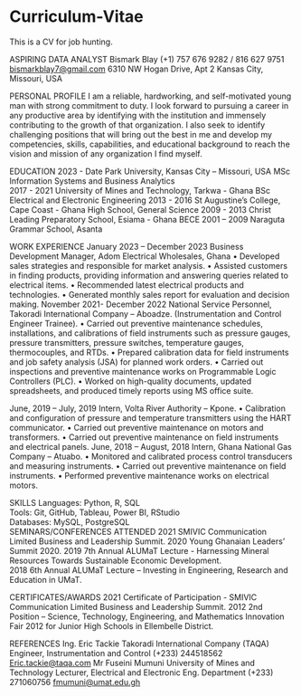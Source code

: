 # Curriculum-Vitae
This is a CV for job hunting.

ASPIRING DATA ANALYST
Bismark Blay	(+1) 757 676 9282 / 816 627 9751 
bismarkblay7@gmail.com
 6310 NW Hogan Drive, Apt 2
Kansas City, Missouri, USA

PERSONAL PROFILE
I am a reliable, hardworking, and self-motivated young man with strong commitment to duty. I look forward to pursuing a career in any productive area by identifying with the institution and immensely contributing to the growth of that organization. I also seek to identify challenging positions that will bring out the best in me and develop my competencies, skills, capabilities, and educational background to reach the vision and mission of any organization I find myself.

EDUCATION
2023 - Date		Park University, Kansas City – Missouri, USA
MSc Information Systems and Business Analytics  
2017 - 2021		University of Mines and Technology, Tarkwa - Ghana
BSc Electrical and Electronic Engineering 
2013 - 2016		St Augustine’s College, Cape Coast - Ghana 
High School, General Science 
2009 - 2013		Christ Leading Preparatory School, Esiama - Ghana
BECE 
2001 – 2009	 Naraguta Grammar School, Asanta

WORK EXPERIENCE
January 2023 – December 2023       Business Development Manager, Adom Electrical Wholesales, Ghana
•	Developed sales strategies and responsible for market analysis.
•	Assisted customers in finding products, providing information and answering queries related to electrical items. 
•	Recommended latest electrical products and technologies.
•	Generated monthly sales report for evaluation and decision making.
November 2021- December 2022		National Service Personnel, Takoradi International Company – Aboadze. (Instrumentation and Control Engineer Trainee).
•	Carried out preventive maintenance schedules, installations, and calibrations of field instruments such as pressure gauges, pressure transmitters, pressure switches, temperature gauges, thermocouples, and RTDs.
•	Prepared calibration data for field instruments and job safety analysis (JSA) for planned work orders.
•	Carried out inspections and preventive maintenance works on Programmable Logic Controllers (PLC).
•	Worked on high-quality documents, updated spreadsheets, and produced timely reports using MS office suite.

June, 2019 – July, 2019		Intern, Volta River Authority – Kpone.
•	Calibration and configuration of pressure and temperature transmitters using the HART communicator.
•	Carried out preventive maintenance on motors and transformers. 
•	Carried out preventive maintenance on field instruments and electrical panels.
June, 2018 – August, 2018		Intern, Ghana National Gas Company – Atuabo.
•	Monitored and calibrated process control transducers and measuring instruments.
•	Carried out preventive maintenance on field instruments.
•	Performed preventive maintenance works on electrical motors.

SKILLS
Languages: Python, R, SQL  
Tools: Git, GitHub, Tableau, Power BI, RStudio  
Databases: MySQL, PostgreSQL  
SEMINARS/CONFERENCES ATTENDED
2021	SMIVIC Communication Limited Business and Leadership Summit.
2020	Young Ghanaian Leaders’ Summit 2020.
2019	7th Annual ALUMaT Lecture - Harnessing Mineral Resources Towards Sustainable Economic Development.          
2018	6th Annual ALUMaT Lecture – Investing in Engineering, Research and Education in UMaT.                                                               

CERTIFICATES/AWARDS
2021	Certificate of Participation - SMIVIC Communication Limited Business and Leadership Summit.
2012	2nd Position – Science, Technology, Engineering, and Mathematics Innovation Fair 2012 for Junior High Schools in Ellembelle District.

REFERENCES
Ing. Eric Tackie
Takoradi International Company (TAQA)
Engineer, Instrumentation and Control
(+233) 244518562
Eric.tackie@taqa.com
Mr Fuseini Mumuni
University of Mines and Technology
Lecturer, Electrical and Electronic Eng. Department
(+233) 271060756
fmumuni@umat.edu.gh
